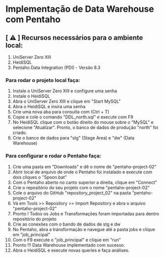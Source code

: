 <h1>Implementação de Data Warehouse com Pentaho</h1>

## [ ⚠️ ]  Recursos necessários para o ambiente local:

1. UniServer Zero XIII
2. HeidiSQL
3. Pentaho Data Integration (PDI) - Versão 8.3


### Para rodar o projeto local faça:

1. Instale o UniServer Zero XIII e configure uma senha
2. Instale o HeidiSQL
3. Abra o UniServer Zero XIII e clique em "Start MySQL"
4. Abra o HeidiSQL e insira uma senha
5. Crie uma nova aba para consulta com (Ctrl + T)
6. Copie e cole o comando "DDL_north.sql" e execute com F9
6. No HeidiSQL clique com o botão direito do mouse sobre o "MySQL" e selecione "Atualizar". Pronto, o banco de dados de produção "north" foi criado.
7. Crie o banco de dados para "stg" (Stage Area) e "dw" (Data Warehouse)

### Para configurar e rodar o Pentaho faça:

1. Crie uma pasta em "Downloads" e dê o nome de "pentaho-project-02"
2. Abrir local de arquivo de onde o Pentaho foi instalado e execute com dois cliques o "Spoon.bat"
3. Com o Pentaho aberto no canto superior a direita, clique em "Connect"
4. Crie o repositório do seu projeto com o nome "pentaho-project-02"
5. Cole o arquivo do GitHub "repository_project_02" na pasta "pentaho-project-02"
5. Vá em Tools >> Repository >> Import Repository e abra o arquivo "pentaho-project-02"
6. Pronto ! Todos os Jobs e Transformações foram importadas para dentro repositório do projeto 
7. Crie as conexões com o bando de dados de stg e dw 
8. No Pentaho, abra a transformação e navegue até a pasta jobs e clique em "job_principal"
9. Com o F9 execute o "job_principal" e clique em "run"
10. Pronto !!! Data Warehouse implementado com sucesso. 
11. Abra o HeidiSQL e execute novas queries e faça análises.





 

